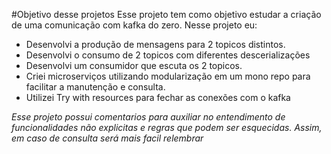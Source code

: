 #Objetivo desse projetos
Esse projeto tem como objetivo estudar a criação de uma comunicação com kafka do zero.
Nesse projeto eu:
- Desenvolvi a produção de mensagens para 2 topicos distintos.
- Desenvolvi o consumo de 2 topicos com diferentes descerializações
- Desenvolvi um consumidor que escuta os 2 topicos.
- Criei microserviços utilizando modularização em um mono repo para facilitar a manutenção e consulta.
- Utilizei Try with resources para fechar as conexões com o kafka

*Esse projeto possui comentarios para auxiliar no entendimento de funcionalidades não explicitas e regras que podem ser esquecidas. Assim, em caso de consulta será mais facil relembrar*